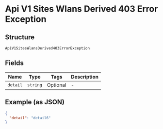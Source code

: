 
# Api V1 Sites Wlans Derived 403 Error Exception

## Structure

`ApiV1SitesWlansDerived403ErrorException`

## Fields

| Name | Type | Tags | Description |
|  --- | --- | --- | --- |
| `detail` | `string` | Optional | - |

## Example (as JSON)

```json
{
  "detail": "detail6"
}
```

